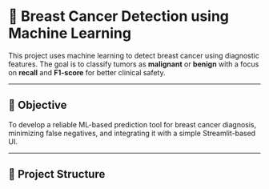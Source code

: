 # 🧠 Breast Cancer Detection using Machine Learning

This project uses machine learning to detect breast cancer using diagnostic features. The goal is to classify tumors as **malignant** or **benign** with a focus on **recall** and **F1-score** for better clinical safety.

---

## 📌 Objective

To develop a reliable ML-based prediction tool for breast cancer diagnosis, minimizing false negatives, and integrating it with a simple Streamlit-based UI.

---

## 📁 Project Structure


